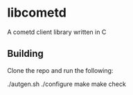 libcometd
=========

A cometd client library written in C

Building
--------

Clone the repo and run the following:

./autgen.sh
./configure
make
make check

